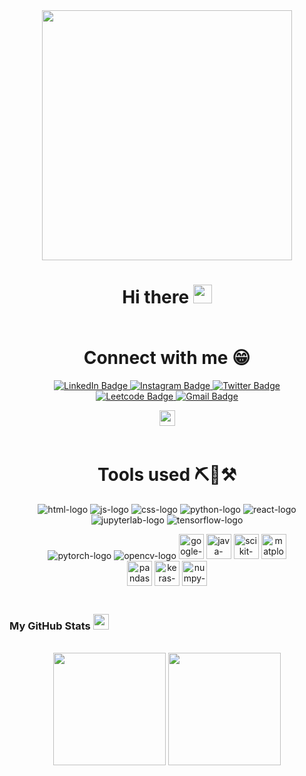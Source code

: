 

<div id="header" align="center">
<!--   <img src="https://media.giphy.com/media/mX1bWOEGPIAY1yhmKI/giphy-downsized-large.gif" width="600"/> -->
  <img src="https://github.com/Saani765/Saani765/assets/98387792/c9a88d2e-e607-4979-8de0-9e1333f2f0a8" width="400"/>

</div>

<div align="center">
  <h1>
    Hi there
  
  <img src="https://media.giphy.com/media/hvRJCLFzcasrR4ia7z/giphy.gif" width="30px"/>
  </h1>
  <img src="https://raw.githubusercontent.com/andreasbm/readme/master/assets/lines/colored.png" width="100%" height="5px">
  <h1>
   Connect with me 😁
 
</h1>
</div>


<div id="badges" align="center">
  <a href="https://www.linkedin.com/in/saanidhya-singh765/">
    <img src="https://img.shields.io/badge/LinkedIn-blue?style=for-the-badge&logo=linkedin&logoColor=white" alt="LinkedIn Badge"/>
  </a>
  <a href="https://www.instagram.com/saanidhya.singh/">
    <img src="https://img.shields.io/badge/Instagram-%23E4405F.svg?style=for-the-badge&logo=instagram&logoColor=white" alt="Instagram Badge"/>
    

  </a>
  <a href="https://twitter.com/Saaanniiii">
    <img src="https://img.shields.io/badge/Twitter-blue?style=for-the-badge&logo=twitter&logoColor=white" alt="Twitter Badge"/>
  </a>
  
</div>
<div align="center">
    <a href="https://leetcode.com/saani765/">
   <img src="https://img.shields.io/badge/LeetCode-%23FFA116.svg?style=for-the-badge&logo=leetcode&logoColor=white" alt="Leetcode Badge")
/>
    <a href="mailto:saani765@gmail.com">
    <img src="https://img.shields.io/badge/Gmail-D14836?style=for-the-badge&logo=gmail&logoColor=white" alt="Gmail Badge"/>
  </a>

   

  
</div>
<!-- <div align="center">
     [![Gmail Badge](https://img.shields.io/badge/-saani765@gmail.com-c14438?style=flat-square&logo=Gmail&logoColor=white&link=mailto:saani765@gmail.com)](mailto:saani765@gmail.com)  
</div> -->
<p align="center"> <img height="25px" src="https://komarev.com/ghpvc/?username=Saani765&label=Profile%20views&color=fa1b87&style=flat"> </p>


<div align="center">

<img src="https://raw.githubusercontent.com/andreasbm/readme/master/assets/lines/colored.png" width="100%" height="5px">

<h1>
 Tools used ⛏️🧰⚒️

</h1>
<p> 
 <div>
    <figure>
    <img src="https://res.cloudinary.com/nico1711/image/upload/c_scale,h_50/v1598850235/html_1_whl9rj.png" alt="html-logo">
  <img src="https://res.cloudinary.com/nico1711/image/upload/c_scale,h_50/v1598849662/javascript_eniubp.png" alt="js-logo">
  <img src="https://res.cloudinary.com/nico1711/image/upload/c_scale,h_50/v1598849661/css_jtfcoz.png" alt="css-logo">
  <img src="https://upload.wikimedia.org/wikipedia/commons/thumb/c/c3/Python-logo-notext.svg/50px-Python-logo-notext.svg.png" alt="python-logo">
  <img src="https://upload.wikimedia.org/wikipedia/commons/thumb/a/a7/React-icon.svg/50px-React-icon.svg.png" alt="react-logo">
   
  <img src="https://upload.wikimedia.org/wikipedia/commons/thumb/3/38/Jupyter_logo.svg/50px-Jupyter_logo.svg.png" alt="jupyterlab-logo">
  
  <img src="https://upload.wikimedia.org/wikipedia/commons/thumb/1/11/TensorFlowLogo.svg/60px-TensorFlowLogo.svg.png" alt="tensorflow-logo">
  </figure>
 </div>
  <figure>
    <img src="https://upload.wikimedia.org/wikipedia/commons/thumb/9/96/Pytorch_logo.png/90px-Pytorch_logo.png" alt="pytorch-logo">
  <img src="https://upload.wikimedia.org/wikipedia/commons/thumb/3/32/OpenCV_Logo_with_text_svg_version.svg/30px-OpenCV_Logo_with_text_svg_version.svg.png" alt="opencv-logo">
  
  <img src="https://colab.research.google.com/img/colab_favicon_256px.png" alt="google-colab-logo" height="40">
  <img src="https://www.vectorlogo.zone/logos/java/java-icon.svg" alt="java-logo" height="40">
  
  
  <img src="https://scikit-learn.org/stable/_static/scikit-learn-logo-small.png" alt="scikit-learn-logo" height="40">
  <img src="https://matplotlib.org/_static/logo2_compressed.svg" alt="matplotlib-logo" height="40">
  <img src="https://pandas.pydata.org/static/img/pandas_mark.svg" alt="pandas-logo" height="40">
  <img src="https://keras.io/img/logo.png" alt="keras-logo" height="40">
  <img src="https://numpy.org/images/logo.svg" alt="numpy-logo" height="40">
  </figure>


    

  






</p>


<img src="https://raw.githubusercontent.com/andreasbm/readme/master/assets/lines/colored.png" width="100%" height="5px">


  
</div>

<h3><b>My GitHub Stats <img src="https://media.giphy.com/media/du3J3cXyzhj75IOgvA/giphy.gif" width="25"> </b></h3>
  <p align="center">
    <br>
    <a href="https://github.com/Saani765">
      <img height="180em" align="center" src="https://github-readme-stats.vercel.app/api?username=Saani765&show_icons=true&theme=dracula&include_all_commits=true&count_private=true"/></a>
    <a href="https://github.com/Saani765/Saani765">
      <img height="180em" align="center" src="https://github-readme-stats.vercel.app/api/top-langs/?username=Saani765&layout=compact&theme=dracula"/></a>
  </p><br>

 




<!--
**Saani765/Saani765** is a ✨ _special_ ✨ repository because its `README.md` (this file) appears on your GitHub profile.

Here are some ideas to get you started:

- 🔭 I’m currently working on ...
- 🌱 I’m currently learning ...
- 👯 I’m looking to collaborate on ...
- 🤔 I’m looking for help with ...
- 💬 Ask me about ...
- 📫 How to reach me: ...
- 😄 Pronouns: ...
- ⚡ Fun fact: ...
-->
